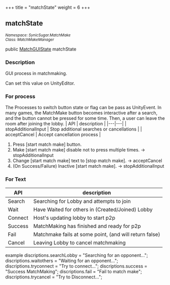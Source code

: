+++
title = "matchState"
weight = 6
+++
## matchState
<small>*Namespace: SynicSugar.MatchMake* <br>
*Class: MatchMakeManager* </small>

public [MatchGUIState](../../MatchGUIState/) matchState

### Description
GUI process in matchmaking.

Can set this value on UnityEditor.


### For process
The Processes to switch button state or flag can be pass as UnityEvent.
In many games, the MatchMake button becomes interactive after a search, and the button cannot be pressed for some time. Then, a user can leave the room after joining the lobby.
| API | description |
|---|---|
| stopAdditionalInput | Stop additional searches or cancellations |
| acceptCancel | Accept cancellation process |

1. Press [start match make] button.
2. Make [start match make] disable not to press multiple times. -> stopAdditionalInput
3. Change [start match make] text to [stop match make]. -> acceptCancel
4. (On Success/Failure) Inactive [start match make]. -> stopAdditionalInput
   
### For Text

| API | description |
|---|---|
| Search | Searching for Lobby and attempts to join |
| Wait | Have Waited for others in (Created/Joined) Lobby |
| Connect | Host's updating lobby to start p2p |
| Success | MatchMaking has finished and ready for p2p |
| Fail | Matchmake fails at some point, (and will return false) |
| Cancel | Leaving Lobby to cancel matchmaking |

example
discriptions.searchLobby = "Searching for an opponent...";
discriptions.waitothers = "Waiting for an opponent...";
discriptions.tryconnect = "Try to connect...";
discriptions.success = "Success MatchMaking";
discriptions.fail = "Fail to match make";
discriptions.trycancel = "Try to Disconnect...";

